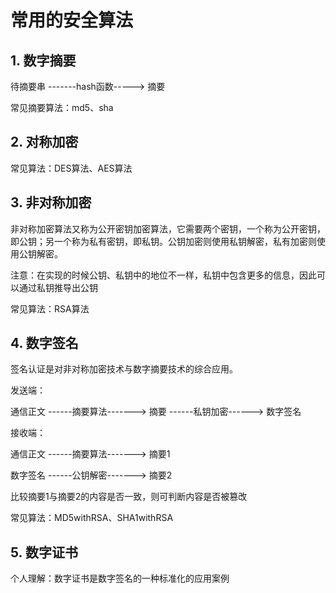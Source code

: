 # 常用的安全算法

## 1. 数字摘要

待摘要串  -------hash函数-----> 摘要

常见摘要算法：md5、sha

## 2. 对称加密

常见算法：DES算法、AES算法

## 3. 非对称加密

非对称加密算法又称为公开密钥加密算法，它需要两个密钥，一个称为公开密钥，即公钥；另一个称为私有密钥，即私钥。公钥加密则使用私钥解密，私有加密则使用公钥解密。

注意：在实现的时候公钥、私钥中的地位不一样，私钥中包含更多的信息，因此可以通过私钥推导出公钥

常见算法：RSA算法

## 4. 数字签名

签名认证是对非对称加密技术与数字摘要技术的综合应用。

发送端：  

通信正文 ------摘要算法-------> 摘要 ------私钥加密------> 数字签名

接收端：

通信正文 ------摘要算法-------> 摘要1

数字签名 ------公钥解密-------> 摘要2

比较摘要1与摘要2的内容是否一致，则可判断内容是否被篡改



常见算法：MD5withRSA、SHA1withRSA

## 5. 数字证书

个人理解：数字证书是数字签名的一种标准化的应用案例

